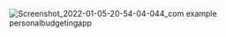 
![Screenshot_2022-01-05-20-54-04-044_com example personalbudgetingapp](https://user-images.githubusercontent.com/91980956/149319860-ba7a4745-33e8-4f8e-b727-e0157b03e7ca.jpg)
